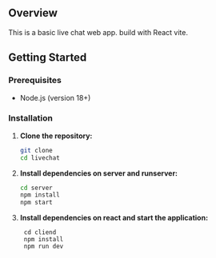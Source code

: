 ## Overview

This is a basic live chat web app. build with React vite.


## Getting Started

### Prerequisites

- Node.js (version 18+)

### Installation

1. **Clone the repository:**

    ```bash
    git clone 
    cd livechat
    ```

2. **Install dependencies on server and runserver:**

    ```bash
    cd server
    npm install
    npm start
    ```

3. **Install dependencies on react and start the application:**

   ```new bash
    cd cliend
    npm install
    npm run dev
    ```
